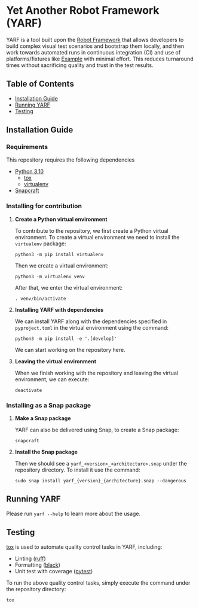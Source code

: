 # Yet Another Robot Framework (YARF)
YARF is a tool built upon the [Robot Framework](https://robotframework.org/) 
that allows developers to build complex visual test scenarios and bootstrap them 
locally, and then work towards automated runs in continuous integration (CI) and
use of platforms/fixtures like [Example](https://github.com/canonical/Example) 
with minimal effort. This reduces turnaround times without sacrificing quality 
and trust in the test results.


## Table of Contents
* [Installation Guide](#installation-guide)
* [Running YARF](#running-yarf)
* [Testing](#testing)


<a name="installation-guide"></a>
## Installation Guide
### Requirements
This repository requires the following dependencies
* [Python 3.10](https://www.python.org/downloads/release/python-31014/)
    - [tox](https://tox.wiki/en/latest/installation.html)
    - [virtualenv](https://virtualenv.pypa.io/en/latest/installation.html)
* [Snapcraft](https://snapcraft.io/docs/installing-snapcraft)


### Installing for contribution
1.  **Create a Python virtual environment**

    To contribute to the repository, we first create a Python virtual environment.
    To create a virtual environment we need to install the `virtualenv` package:
    ```
    python3 -m pip install virtualenv
    ```
    
    Then we create a virtual environment:
    ```
    python3 -m virtualenv venv
    ```
    
    After that, we enter the virtual environment:
    ```
    . venv/bin/activate
    ```

2.  **Installing YARF with dependencies**

    We can install YARF along with the dependencies specified in 
    `pyproject.toml` in the virtual environment using the command:
    ```
    python3 -m pip install -e '.[develop]'
    ```
    We can start working on the repository here.

3.  **Leaving the virtual environment**

    When we finish working with the repository and leaving the virtual environment,
    we can execute:
    ```
    deactivate
    ```

### Installing as a Snap package
1.  **Make a Snap package**

    YARF can also be delivered using Snap, to create a Snap package:
    ```
    snapcraft
    ```

2.  **Install the Snap package**

    Then we should see a `yarf_<version>_<architecture>.snap` under 
    the repository directory. To install it use the command:
    ```
    sudo snap install yarf_{version}_{architecture}.snap --dangerous
    ```

<a name="running-yarf"></a>
## Running YARF
Please run `yarf --help` to learn more about the usage.

<a name="testing"></a>
## Testing

[tox](https://tox.wiki/) is used to automate quality control tasks in YARF, 
including:
* Linting ([ruff](https://docs.astral.sh/ruff/))
* Formatting ([black](https://black.readthedocs.io/en/stable/))
* Unit test with coverage ([pytest](https://docs.pytest.org/en/stable/))

To run the above quality control tasks, simply execute the command under 
the repository directory:
```
tox
```
